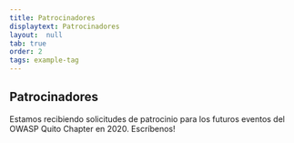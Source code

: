 ```yaml
---
title: Patrocinadores
displaytext: Patrocinadores
layout:  null
tab: true
order: 2
tags: example-tag
---
```


## Patrocinadores

Estamos recibiendo solicitudes de patrocinio para los futuros eventos del OWASP Quito Chapter en 2020. Escríbenos!
